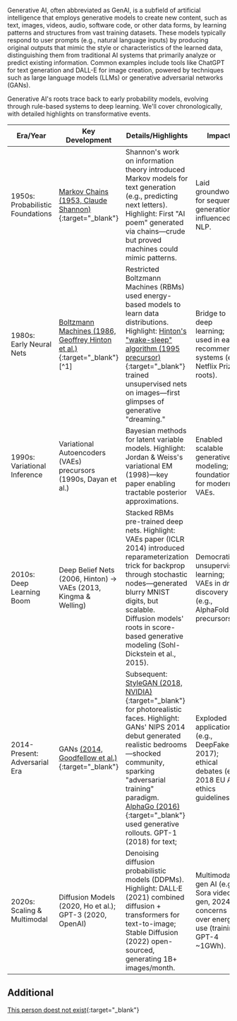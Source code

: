 
Generative AI, often abbreviated as GenAI, is a subfield of artificial intelligence that employs generative models to create new content, such as text, images, videos, audio, software code, or other data forms, by learning patterns and structures from vast training datasets. These models typically respond to user prompts (e.g., natural language inputs) by producing original outputs that mimic the style or characteristics of the learned data, distinguishing them from traditional AI systems that primarily analyze or predict existing information. Common examples include tools like ChatGPT for text generation and DALL-E for image creation, powered by techniques such as large language models (LLMs) or generative adversarial networks (GANs).

Generative AI's roots trace back to early probability models, evolving through rule-based systems to deep learning. We'll cover chronologically, with detailed highlights on transformative events.


| Era/Year | Key Development | Details/Highlights | Impact |
|---------|-----------------|--------------------|--------|
| 1950s: Probabilistic Foundations | [Markov Chains (1953, Claude Shannon)](https://www.cs.princeton.edu/courses/archive/fall13/cos126/assignments/markov.html){:target="_blank"} | Shannon's work on information theory introduced Markov models for text generation (e.g., predicting next letters). Highlight: First "AI poem" generated via chains—crude but proved machines could mimic patterns. | Laid groundwork for sequence generation; influenced NLP. |
| 1980s: Early Neural Nets | [Boltzmann Machines (1986, Geoffrey Hinton et al.)](https://doi.org/10.1016/S0364-0213(85)80012-4){:target="_blank"}[^1] | Restricted Boltzmann Machines (RBMs) used energy-based models to learn data distributions. Highlight: [Hinton's "wake-sleep" algorithm (1995 precursor)](https://doi.org/10.1126/science.7761831){:target="_blank"} trained unsupervised nets on images—first glimpses of generative "dreaming." | Bridge to deep learning; used in early recommender systems (e.g., Netflix Prize roots). |
| 1990s: Variational Inference | Variational Autoencoders (VAEs) precursors (1990s, Dayan et al.) | Bayesian methods for latent variable models. Highlight: Jordan & Weiss's variational EM (1998)—key paper enabling tractable posterior approximations. | Enabled scalable generative modeling; foundation for modern VAEs. |
| 2010s: Deep Learning Boom | Deep Belief Nets (2006, Hinton) → VAEs (2013, Kingma & Welling) | Stacked RBMs pre-trained deep nets. Highlight: VAEs paper (ICLR 2014) introduced reparameterization trick for backprop through stochastic nodes—generated blurry MNIST digits, but scalable. <br> Diffusion models' roots in score-based generative modeling (Sohl-Dickstein et al., 2015). | Democratized unsupervised learning; VAEs in drug discovery (e.g., AlphaFold precursors). |
| 2014-Present: Adversarial Era | GANs [(2014, Goodfellow et al.)](https://arxiv.org/abs/1406.2661){:target="_blank"} | Subsequent: [StyleGAN (2018, NVIDIA)](https://github.com/NVlabs/stylegan){:target="_blank"} for photorealistic faces. Highlight: GANs' NIPS 2014 debut generated realistic bedrooms—shocked community, sparking "adversarial training" paradigm. [AlphaGo (2016)](){:target="_blank"} used generative rollouts. GPT-1 (2018) for text; | Exploded applications (e.g., DeepFakes 2017); ethical debates (e.g., 2018 EU AI ethics guidelines). |
| 2020s: Scaling & Multimodal | Diffusion Models (2020, Ho et al.); GPT-3 (2020, OpenAI) | Denoising diffusion probabilistic models (DDPMs). Highlight: DALL·E (2021) combined diffusion + transformers for text-to-image; Stable Diffusion (2022) open-sourced, generating 1B+ images/month. | Multimodal gen AI (e.g., Sora video gen, 2024); concerns over energy use (training GPT-4 ~1GWh). |

## Additional

[This person doest not exist](https://thispersondoesnotexist.com/){:target="_blank"}
